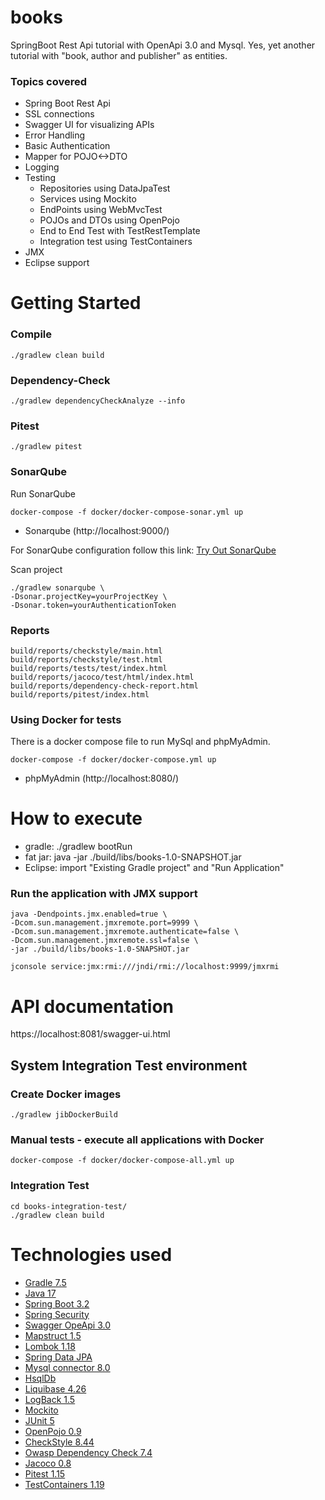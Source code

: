 # books
SpringBoot Rest Api tutorial with OpenApi 3.0 and Mysql.
Yes, yet another tutorial with "book, author and publisher" as entities.

### Topics covered
- Spring Boot Rest Api
- SSL connections
- Swagger UI for visualizing APIs
- Error Handling
- Basic Authentication
- Mapper for POJO<->DTO 
- Logging
- Testing
    - Repositories using DataJpaTest
    - Services using Mockito
    - EndPoints using WebMvcTest
    - POJOs and DTOs using OpenPojo
    - End to End Test with TestRestTemplate
    - Integration test using TestContainers
- JMX
- Eclipse support

# Getting Started
### Compile
    ./gradlew clean build

### Dependency-Check
    ./gradlew dependencyCheckAnalyze --info

### Pitest
    ./gradlew pitest

### SonarQube
Run SonarQube

    docker-compose -f docker/docker-compose-sonar.yml up

 - Sonarqube (http://localhost:9000/)

For SonarQube configuration follow this link: [Try Out SonarQube](https://docs.sonarqube.org/latest/setup/get-started-2-minutes/)

Scan project

    ./gradlew sonarqube \
    -Dsonar.projectKey=yourProjectKey \
    -Dsonar.token=yourAuthenticationToken

### Reports
    build/reports/checkstyle/main.html
    build/reports/checkstyle/test.html
    build/reports/tests/test/index.html
    build/reports/jacoco/test/html/index.html
    build/reports/dependency-check-report.html
    build/reports/pitest/index.html

### Using Docker for tests
There is a docker compose file to run MySql and phpMyAdmin.

    docker-compose -f docker/docker-compose.yml up
 - phpMyAdmin (http://localhost:8080/)

# How to execute
- gradle: ./gradlew bootRun
- fat jar: java -jar ./build/libs/books-1.0-SNAPSHOT.jar
- Eclipse: import "Existing Gradle project" and "Run Application"

### Run the application with JMX support
    java -Dendpoints.jmx.enabled=true \
    -Dcom.sun.management.jmxremote.port=9999 \
    -Dcom.sun.management.jmxremote.authenticate=false \
    -Dcom.sun.management.jmxremote.ssl=false \
    -jar ./build/libs/books-1.0-SNAPSHOT.jar

    jconsole service:jmx:rmi:///jndi/rmi://localhost:9999/jmxrmi

# API documentation
https://localhost:8081/swagger-ui.html

## System Integration Test environment

### Create Docker images
    ./gradlew jibDockerBuild

### Manual tests - execute all applications with Docker

    docker-compose -f docker/docker-compose-all.yml up

### Integration Test

    cd books-integration-test/
    ./gradlew clean build

# Technologies used
- [Gradle 7.5](https://gradle.org)
- [Java 17](https://openjdk.java.net/projects/jdk/17)
- [Spring Boot 3.2](https://spring.io/projects/spring-boot)
- [Spring Security](https://spring.io/projects/spring-security)
- [Swagger OpeApi 3.0](https://swagger.io/specification)
- [Mapstruct 1.5](https://mapstruct.org)
- [Lombok 1.18](https://projectlombok.org)
- [Spring Data JPA](https://projects.spring.io/spring-data-jpa)
- [Mysql connector 8.0](https://www.mysql.com/products/connector)
- [HsqlDb](http://hsqldb.org)
- [Liquibase 4.26](https://www.liquibase.com)
- [LogBack 1.5](https://logback.qos.ch)
- [Mockito](https://site.mockito.org)
- [JUnit 5](https://junit.org/junit5)
- [OpenPojo 0.9](https://github.com/OpenPojo)
- [CheckStyle 8.44](https://checkstyle.sourceforge.io)
- [Owasp Dependency Check 7.4](https://owasp.org/www-project-dependency-check)
- [Jacoco 0.8](https://www.jacoco.org)
- [Pitest 1.15](https://pitest.org)
- [TestContainers 1.19](https://www.testcontainers.org)
